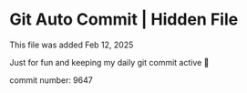 # Git Auto Commit | Hidden File

This file was added Feb 12, 2025

Just for fun and keeping my daily git commit active 🤪

commit number: 9647
